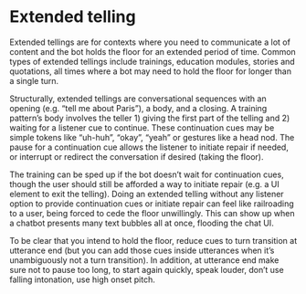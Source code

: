 # Extended telling

Extended tellings are for contexts where you need to communicate a lot of content and the bot holds the floor for an extended period of time. Common types of extended tellings include trainings, education modules, stories and quotations, all times where a bot may need to hold the floor for longer than a single turn.

Structurally, extended tellings are conversational sequences with an opening (e.g. “tell me about Paris”), a body, and a closing. A training pattern’s body involves the teller 1) giving the first part of the telling and 2) waiting for a listener cue to continue. These continuation cues may be simple tokens like “uh-huh”, “okay”, “yeah” or gestures like a head nod. The pause for a continuation cue allows the listener to initiate repair if needed, or interrupt or redirect the conversation if desired (taking the floor).

The training can be sped up if the bot doesn’t wait for continuation cues, though the user should still be afforded a way to initiate repair (e.g. a UI element to exit the telling). Doing an extended telling without any listener option to provide continuation cues or initiate repair can feel like railroading to a user, being forced to cede the floor unwillingly. This can show up when a chatbot presents many text bubbles all at once, flooding the chat UI.

To be clear that you intend to hold the floor, reduce cues to turn transition at utterance end (but you can add those cues inside utterances when it’s unambiguously not a turn transition). In addition, at utterance end make sure not to pause too long, to start again quickly, speak louder, don’t use falling intonation, use high onset pitch.
